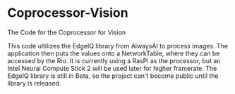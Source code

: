 # Coprocessor-Vision
The Code for the Coprocessor for Vision

This code ultilizes the EdgeIQ library from AlwaysAI to process images. The application then puts the values onto a NetworkTable,
where they can be accessed by the Rio. It is currently using a RasPi as the processor, but an Intel Neural Compute Stick 2 will be 
used later for higher framerate. The EdgeIQ library is still in Beta, so the project can't become public until the library is released.
